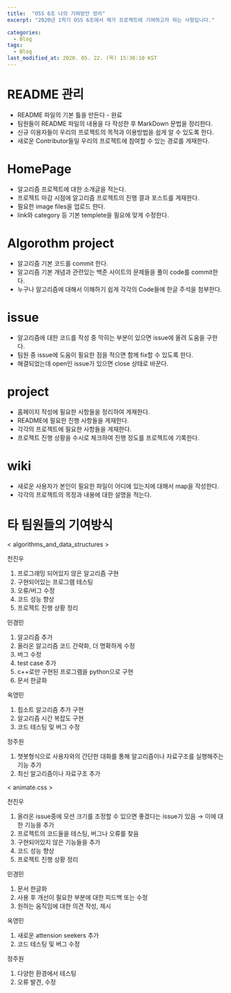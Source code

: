 ```yaml
---
title:  "OSS 6조 나의 기여방안 정리"
excerpt: "2020년 1학기 OSS 6조에서 제가 프로젝트에 기여하고자 하는 사항입니다."

categories:
  - Blog
tags:
  - Blog
last_modified_at: 2020. 05. 22. (목) 15:36:10 KST
---
```


# README 관리
* README 파일의 기본 틀을 만든다 - 완료
* 팀원들이 README 파일의 내용을 다 작성한 후 MarkDown 문법을 정리한다.
* 신규 이용자들이 우리의 프로젝트의 목적과 이용방법을 쉽게 알 수 있도록 한다.
* 새로운 Contributor들일 우리의 프로젝트에 참여할 수 있는 경로를 게재한다.

# HomePage
* 알고리즘 프로젝트에 대한 소개글을 적는다.
* 프로젝트 마감 시점에 알고리즘 프로젝트의 진행 결과 포스트를 게재한다.
* 필요한 image files을 업로드 한다.
* link와 category 등 기본 templete을 필요에 맞게 수정한다.

# Algorothm project
* 알고리즘 기본 코드를 commit 한다.
* 알고리즘 기본 개념과 관련있는 백준 사이트의 문제들을 풀이 code를 commit한다.
* 누구나 알고리즘에 대해서 이해하기 쉽게 각각의 Code들에 한글 주석을 첨부한다.


# issue
* 알고리즘에 대한 코드를 작성 중 막히는 부분이 있으면 issue에 올려 도움을 구한다.
* 팀원 중 issue에 도움이 필요한 점을 적으면 함께 fix할 수 있도록 한다.
* 해결되었는데 open인 issue가 있으면 close 상태로 바꾼다.

# project
* 홈페이지 작성에 필요한 사항들을 정리하여 게재한다.
* README에 필요한 진행 사항들을 게재한다.
* 각각의 프로젝트에 필요한 사항들을 게재한다.
* 프로젝트 진행 상황을 수시로 체크하여 진행 정도를 프로젝트에 기록한다.

# wiki
* 새로운 사용자가 본인이 필요한 파일이 어디에 있는지에 대해서 map을 작성한다.
* 각각의 프로젝트의 목정과 내용에 대한 설명을 적는다.

# 타 팀원들의 기여방식
< algorithms_and_data_structures >

천진우
1) 프로그래밍 되어있지 않은 알고리즘 구현
2) 구현되어있는 프로그램 테스팅
3) 오류/버그 수정
4) 코드 성능 향상
5) 프로젝트 진행 상황 정리

민경민
1) 알고리즘 추가
2) 올라온 알고리즘 코드 간략화, 더 명확하게 수정
3) 버그 수정
4) test case 추가
5) c++로만 구현된 프로그램을 python으로 구현
6) 문서 한글화

옥영민
1) 힙소트 알고리즘 추가 구현
2) 알고리즘 시간 복잡도 구현
3) 코드 테스팅 및 버그 수정

정주원
1) 챗봇형식으로 사용자와의 간단한 대화를 통해 알고리즘이나 자료구조를 실행해주는 기능 추가
2) 최신 알고리즘이나 자료구조 추가

< animate.css >  
   
천진우  
1) 올라온 issue중에 모션 크기를 조정할 수 있으면 좋겠다는 issue가 있음 → 이에 대한 기능을 추가  
2) 프로젝트의 코드들을 테스팅, 버그나 오류를 찾음  
3) 구현되어있지 않은 기능들을 추가  
4) 코드 성능 향상  
5) 프로젝트 진행 상황 정리  
  
민경민  
1) 문서 한글화  
2) 사용 후 개선이 필요한 부분에 대한 피드백 또는 수정  
3) 원하는 움직임에 대한 의견 작성, 제시  
  
옥영민  
1) 새로운 attension seekers 추가  
2) 코드 테스팅 및 버그 수정  
  
정주원  
1) 다양한 환경에서 테스팅  
2) 오류 발견, 수정  
  
  
